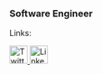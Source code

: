 ### Software Engineer
Links:

<p align="left">
  <a href="https://twitter.com/namestarlit">
  <img src="https://cdn.simpleicons.org/twitter/f5f5f5" alt="Twitter" height="32" width="32" />
  </a>
  <a href="https://www.linkedin.com/in/namestarlit/">
  <img src="https://cdn.simpleicons.org/linkedin/f5f5f5" alt="LinkedIn" height="32" width="32" />
  </a>
</p>
